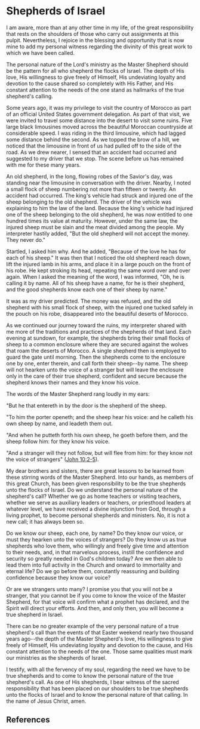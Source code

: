 # Shepherds of Israel

I am aware, more than at any other time in my life, of the great
responsibility that rests on the shoulders of those who carry out assignments
at this pulpit. Nevertheless, I rejoice in the blessing and opportunity that
is now mine to add my personal witness regarding the divinity of this great
work to which we have been called.

The personal nature of the Lord's ministry as the Master Shepherd should be
the pattern for all who shepherd the flocks of Israel. The depth of His love,
His willingness to give freely of Himself, His undeviating loyalty and
devotion to the cause shared so completely with His Father, and His constant
attention to the needs of the one stand as hallmarks of the true shepherd's
calling.

Some years ago, it was my privilege to visit the country of Morocco as part of
an official United States government delegation. As part of that visit, we
were invited to travel some distance into the desert to visit some ruins. Five
large black limousines moved across the beautiful Moroccan countryside at
considerable speed. I was riding in the third limousine, which had lagged some
distance behind the second. As we topped the brow of a hill, we noticed that
the limousine in front of us had pulled off to the side of the road. As we
drew nearer, I sensed that an accident had occurred and suggested to my driver
that we stop. The scene before us has remained with me for these many years.

An old shepherd, in the long, flowing robes of the Savior's day, was standing
near the limousine in conversation with the driver. Nearby, I noted a small
flock of sheep numbering not more than fifteen or twenty. An accident had
occurred. The king's vehicle had struck and injured one of the sheep belonging
to the old shepherd. The driver of the vehicle was explaining to him the law
of the land. Because the king's vehicle had injured one of the sheep belonging
to the old shepherd, he was now entitled to one hundred times its value at
maturity. However, under the same law, the injured sheep must be slain and the
meat divided among the people. My interpreter hastily added, "But the old
shepherd will not accept the money. They never do."

Startled, I asked him why. And he added, "Because of the love he has for each
of his sheep." It was then that I noticed the old shepherd reach down, lift
the injured lamb in his arms, and place it in a large pouch on the front of
his robe. He kept stroking its head, repeating the same word over and over
again. When I asked the meaning of the word, I was informed, "Oh, he is
calling it by name. All of his sheep have a name, for he is their shepherd,
and the good shepherds know each one of their sheep by name."

It was as my driver predicted. The money was refused, and the old shepherd
with his small flock of sheep, with the injured one tucked safely in the pouch
on his robe, disappeared into the beautiful deserts of Morocco.

As we continued our journey toward the ruins, my interpreter shared with me
more of the traditions and practices of the shepherds of that land. Each
evening at sundown, for example, the shepherds bring their small flocks of
sheep to a common enclosure where they are secured against the wolves that
roam the deserts of Morocco. A single shepherd then is employed to guard the
gate until morning. Then the shepherds come to the enclosure one by one, enter
therein, and call forth their sheep--by name. The sheep will not hearken unto
the voice of a stranger but will leave the enclosure only in the care of their
true shepherd, confident and secure because the shepherd knows their names and
they know his voice.

The words of the Master Shepherd rang loudly in my ears:

"But he that entereth in by the door is the shepherd of the sheep.

"To him the porter openeth; and the sheep hear his voice: and he calleth his
own sheep by name, and leadeth them out.

"And when he putteth forth his own sheep, he goeth before them, and the sheep
follow him: for they know his voice.

"And a stranger will they not follow, but will flee from him: for they know
not the voice of strangers" ([John
10:2-5](/scriptures/nt/john/10.2-5?lang=eng#1)).

My dear brothers and sisters, there are great lessons to be learned from these
stirring words of the Master Shepherd. Into our hands, as members of this
great Church, has been given responsibility to be the true shepherds unto the
flocks of Israel. Do we understand the personal nature of the shepherd's call?
Whether we go as home teachers or visiting teachers, whether we serve as
auxiliary leaders or teachers, or priesthood leaders at whatever level, we
have received a divine injunction from God, through a living prophet, to
become personal shepherds and ministers. No, it is not a new call; it has
always been so.

Do we know our sheep, each one, by name? Do they know our voice, or must they
hearken unto the voices of strangers? Do they know us as true shepherds who
love them, who willingly and freely give time and attention to their needs,
and, in that marvelous process, instill the confidence and security so greatly
needed in God's children today? Are we then able to lead them into full
activity in the Church and onward to immortality and eternal life? Do we go
before them, constantly reassuring and building confidence because they know
our voice?

Or are we strangers unto many? I promise you that you will not be a stranger,
that you cannot be if you come to know the voice of the Master Shepherd, for
that voice will confirm what a prophet has declared, and the Spirit will
direct your efforts. And then, and only then, you will become a true shepherd
in Israel.

There can be no greater example of the very personal nature of a true
shepherd's call than the events of that Easter weekend nearly two thousand
years ago--the depth of the Master Shepherd's love, His willingness to give
freely of Himself, His undeviating loyalty and devotion to the cause, and His
constant attention to the needs of the one. Those same qualities must mark our
ministries as the shepherds of Israel.

I testify, with all the fervency of my soul, regarding the need we have to be
true shepherds and to come to know the personal nature of the true shepherd's
call. As one of His shepherds, I bear witness of the sacred responsibility
that has been placed on our shoulders to be true shepherds unto the flocks of
Israel and to know the personal nature of that calling. In the name of Jesus
Christ, amen.

## References


